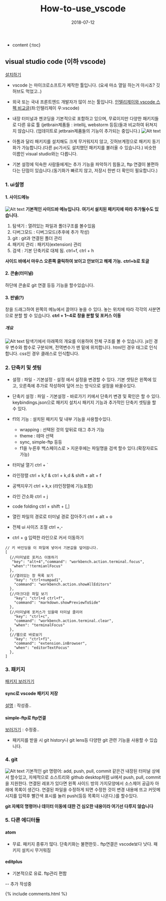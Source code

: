 ﻿---
layout:  post 
title:  "How-to-use_vscode"
date: 2018-07-12
categories: explanation 
tags: vscode
---

* content
{:toc}

## visual studio code (이하 vscode)
[설치하기](https://code.visualstudio.com/)

- vscode 는 마이크로소프트가 제작한 툴입니다. (요새 마소 열일 하는거 아시죠? 깃허브도 먹었고..)

- 외국 또는 국내 프론트엔드 개발자가 많이 쓰는 툴입니다.
[인텔리제이와 vscode 스펙 비교글](https://www.slant.co/versus/1958/5982/~intellij-idea_vs_visual-studio-code)(좌:인텔리제이 우:vscode)


- 내장 터미널과 젠코딩을 기본적으로 포함하고 있으며, 무료이지만 다양한 패키지들로 다른 유료 툴 (jetbrain제품들 : intellij, webstorm 등등)들과 비교하여 뒤쳐지지 않습니다. (업데이트로 jetbrain제품들의 기능이 추가되는 중입니다.)
![Alt text](/img/vs_vscode.png)

- 아톰과 달리 패키지를 설치해도 크게 무거워지지 않고, 깃허브계정으로 패키지 동기화가 가능합니다.(다른 pc가서도 설치했던 패키지를 불러올 수 있습니다.) 비슷한 이름인 visual studio와는 다릅니다. 

- 기본 설정에 익숙한 사람들에게는 추가 기능을 파악하기 힘들고, ftp 연결이 불편하다는 단점이 있습니다.(동기화가 빠르지 않고, 저장시 한번 더 확인이 필요합니다.)


### 1. ui설명

#### 1. 사이드메뉴
![Alt text](/img/menu.png)
**기본적인 사이드바 메뉴입니다. 여기서 설치된 패키지에 따라 추가될수도 있습니다.**
1. 탐색기 : 열려있는 파일과 폴더구조를 볼수있음 
2. 디버그모드 : 디버그모드(추후에 추가 작성)
3. git : git과 연결된 폴더 관리
4. 패키지 관리 : 패키지(extension) 관리
5. 검색 : 기본 단축키로 대체 됨. ctrl+f, ctrl + h

**사이드 바에서 마우스 오른쪽 클릭하여 보이고 안보이고 해제 가능.**
**ctrl+b로 토글**

#### 2. 콘솔(터미널)
하단에 콘솔로 git 연결 등등 기능을 할수있습니다. 

#### 3. 판넬(?)
창을 드래그하여 왼쪽의 메뉴에서 끌어다 놓을 수 있다. 놓는 위치에 따라 각각의 사분면으로 분할 할 수 있습니다.
**ctrl + 1~4로 창을 분할 및 포커스 이동**

##### 개요
![Alt text](/img/filter.png)
탐색기에서 아래쪽의 개요를 이용하여 전체 구조를 볼 수 있습니다.
js인 경우 변수와 함수로 구분되며, 전역변수가 맨 밑에 위치합니다. 
html인 경우 태그로 인식합니다. 
css인 경우 클래스로 인식합니다. 




### 2. 단축키 및 셋팅
- 설정 : 파일 - 기본설정 - 설정 에서 설정을 변경할 수 있다. 
  기본 셋팅은 왼쪽에 있고, 오른족에 추가로 작성하여 덮어 쓰는 방식으로 설정을 바꿀수있다. 
  
- 단축키 설정 : 파일 - 기본설정 - 바로가기 키에서 단축키 변경 및 확인은 할 수 있다. 
  keybindings.json으로 패키지 설치시 패키지 기능과 추가적인 단축키 셋팅을 할 수 있다.

- f1의 기능 : 설치된 패키지 및 내부 기능을 사용할수있다. 
  - wrapping : 선택된 것의 앞뒤로 태그 추가 기능
  - theme : 테마 선택
  - sync, simple-ftp 등등
  - f1을 누른후 백스페이스로 > 지운후에는 파일명을 검색 할수 있다.(확장자로도 가능)

- 터미널 열기 ctrl + `
- 라인정렬 ctrl + k,f & ctrl + k,d & shift + alt + f
- 공백지우기 ctrl + k,x (라인정렬에 기능포함)
- 라인 간소화 ctrl + j
- code folding ctrl + shift + [,]
- 열린 파일의 경로로 터미널 경로 잡아주기 ctrl + alt + o
- 전체 ui 사이즈 조절 ctrl +,-
- ctrl + g 입력한 라인으로 커서 이동하기
```
// 키 바인딩을 이 파일에 넣어서 기본값을 덮어씁니다.
[
  {//터미널로 포커스 이동하기
   "key": "alt+4","command": "workbench.action.terminal.focus",
   "when":"!termianlFocus"
  },
  {//열려있는 창 목록 보기
    "key": "ctrl+numpad1",
    "command": "workbench.action.showAllEditors"
  },
  {//마크다운 파일 보기
    "key": "ctrl+d ctrl+f",
    "command": "markdown.showPreviewToSide"
  },
  {//터미널에 포커스가 있을때 터미널 클리어
    "key": "ctrl+c",
    "command": "workbench.action.terminal.clear",
    "when": "terminalFocus"
  },
  {//웹으로 바로보기
    "key": "ctrl+f1",
    "command": "extension.inBrowser",
    "when": "editorTextFocus"
  },
]
```




### 3. 패키지
[패키지 보러가기](https://rudwnok123.github.io/2018/06/07/vscode-%ED%8C%A8%ED%82%A4%EC%A7%80/)

#### sync로 vscode 패키지 저장
[설명](https://rudwnok123.github.io/2018/03/19/vscode-%ED%8C%A8%ED%82%A4%EC%A7%80-%EC%A0%80%EC%9E%A5%ED%95%98%EA%B8%B0/) : 작성중..

#### simple-ftp로 ftp연결 
[보러가기](https://rudwnok123.github.io/2018/05/06/vscode-ftp%EC%97%B0%EA%B2%B0/) : 수정중..

- 패키지를 받을 시 git history나 git lens등 다양한 git 관련 기능을 사용할 수 있습니다. 

### 4. git
![Alt text](/img/git_remote.png)
기본적인 git 명령어: add, push, pull, commit 같은건 내장된 터미널 상에서 할수있고,
자체적으로 소스트리와 github desktop처럼 ui에서 push, pull, commit을 지원한다. 연결된 레포가 있다면 왼쪽 사이드 방의 가지모양에서 소스제어 공급자 아래에 목록이 생긴다. 
연결된 파일을 수정하게 되면 수정한 것이 변경 내용에 뜨고 커밋메시지를 입력후 빨간색 표시를 눌러 push(등등 목록이 나온다.)를 할수있다.

**git 자체의 명령어나 데이터 이동에 대한 건 심오한 내용이라 여기선 다루지 않습니다**

### 5. 다른 에디터들

#### atom 
- 무료. 패키지 종류가 많다. 단축키화는 불편한듯.. ftp연결은 vscode보다 낫다. 패키지 설치시 무거워짐

#### editplus 
- 기본적으로 유료. ftp관리 편함 

-- 추가 작성중

{% include comments.html %}